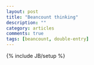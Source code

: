 ```yaml
---
layout: post
title: "Beancount thinking"
description: ""
category: articles
comments: true
tags: [beancount, double-entry]
---
```

{% include JB/setup %}
